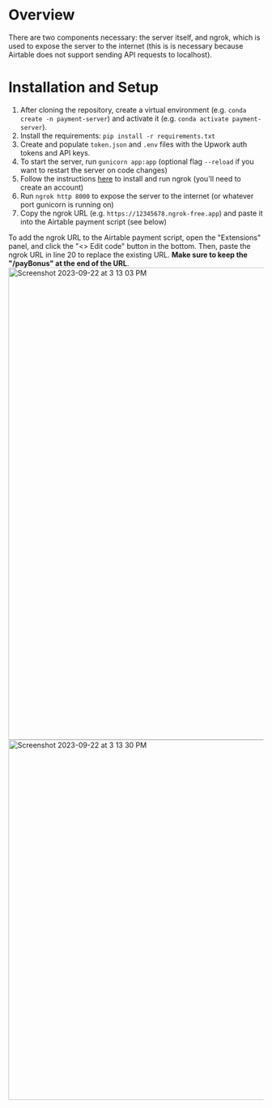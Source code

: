 # Overview
There are two components necessary: the server itself, and ngrok, which is used to expose the server to the internet (this is is necessary because Airtable does not support sending API requests to localhost).

# Installation and Setup

1. After cloning the repository, create a virtual environment (e.g. `conda create -n payment-server`) and activate it (e.g. `conda activate payment-server`).
2. Install the requirements: `pip install -r requirements.txt`
3. Create and populate `token.json` and `.env` files with the Upwork auth tokens and API keys. 
4. To start the server, run `gunicorn app:app` (optional flag `--reload` if you want to restart the server on code changes)
5. Follow the instructions [here](https://ngrok.com/docs/getting-started/) to install and run ngrok (you'll need to create an account)
6. Run `ngrok http 8000` to expose the server to the internet (or whatever port gunicorn is running on)
7. Copy the ngrok URL (e.g. `https://12345678.ngrok-free.app`) and paste it into the Airtable payment script (see below)

To add the ngrok URL to the Airtable payment script, open the "Extensions" panel, and click the "<> Edit code" button in the bottom. Then, paste the ngrok URL in line 20 to replace the existing URL. **Make sure to keep the "/payBonus" at the end of the URL**.
<img width="932" alt="Screenshot 2023-09-22 at 3 13 03 PM" src="https://github.com/idavidrein/US-payment-server/assets/26013403/4681a51f-0c7c-4d78-9f9a-7fc136ce035b">
<img width="711" alt="Screenshot 2023-09-22 at 3 13 30 PM" src="https://github.com/idavidrein/US-payment-server/assets/26013403/769f41c6-8c38-4c33-8a55-8d8de15b2e02">
